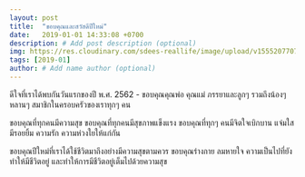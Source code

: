 ```yaml
---
layout: post
title:  "ขอบคุณและสวัสดีปีใหม่"
date:   2019-01-01 14:33:08 +0700
description: # Add post description (optional)
img: https://res.cloudinary.com/sdees-reallife/image/upload/v1555207707/Screenshot_from_2019-04-14_09-06-54.png # Add image post (optional)
tags: [2019-01]
author: # Add name author (optional)
---
```

ดีใจที่เราได้พบกันวันแรกของปี พ.ศ. 2562 - ขอบคุณคุณพ่อ คุณแม่ ภรรยาและลูกๆ รวมถึงน้องๆ หลานๆ สมาชิกในครอบครัวของเราทุกๆ คน

ขอบคุณที่ทุกคนมีความสุข ขอบคุณที่ทุกคนมีสุขภาพแข็งแรง ขอบคุณที่ทุกๆ คนมีจิตใจเบิกบาน แจ่มใสมีรอยยิ้ม ความรัก ความห่วงใยให้แก่กัน

ขอบคุณปีใหม่ที่เราได้ใช้ชีวิตมาถึงอย่างมีความสุขตามควร ขอบคุณร่างกาย ลมหายใจ ความเป็นไปที่ยังทำให้มีชีวิตอยู่ และทำให้การมีชีวิตอยู่เต็มไปด้วยความสุข
